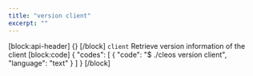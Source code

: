 ```yaml
---
title: "version client"
excerpt: ""
---
```

[block:api-header]
{}
[/block]
`client` Retrieve version information of the client
[block:code]
{
  "codes": [
    {
      "code": "$ ./cleos version client",
      "language": "text"
    }
  ]
}
[/block]